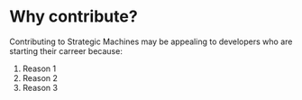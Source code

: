 # Why contribute?

Contributing to Strategic Machines may be appealing to developers
who are starting their carreer because:

1. Reason 1
1. Reason 2
1. Reason 3